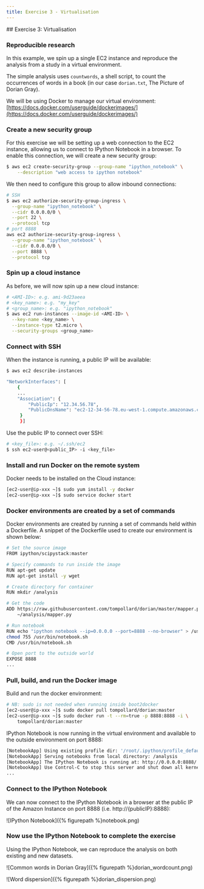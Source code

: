 ```yaml
---
title: Exercise 3 - Virtualisation
---
```


## Exercise 3: Virtualisation

### Reproducible research

In this example, we spin up a single EC2 instance and reproduce the analysis from a study in a virtual environment.

The simple analysis uses ```countwords```, a shell script, to count the occurrences of words in a book (in our case ```dorian.txt```, The Picture of Dorian Gray).

We will be using Docker to manage our virtual environment: 
[https://docs.docker.com/userguide/dockerimages/](https://docs.docker.com/userguide/dockerimages/)

### Create a new security group

For this exercise we will be setting up a web connection to the EC2 instance, allowing us to connect to IPython Notebook in a browser. To enable this connection, we will create a new security group:

``` bash
$ aws ec2 create-security-group --group-name "ipython_notebook" \
    --description "web access to ipython notebook"
```

We then need to configure this group to allow inbound connections:

``` bash
# SSH
$ aws ec2 authorize-security-group-ingress \
  --group-name "ipython_notebook" \
  --cidr 0.0.0.0/0 \
  --port 22 \
  --protocol tcp
# port 8888
aws ec2 authorize-security-group-ingress \
  --group-name "ipython_notebook" \
  --cidr 0.0.0.0/0 \
  --port 8888 \
  --protocol tcp
```

### Spin up a cloud instance

As before, we will now spin up a new cloud instance:

``` bash
# <AMI-ID>: e.g. ami-9d23aeea
# <key_name>: e.g. "my_key"
# <group_name>: e.g. "ipython_notebook"
$ aws ec2 run-instances --image-id <AMI-ID> \
  --key-name <key_name> \
  --instance-type t2.micro \
  --security-groups <group_name>
```

### Connect with SSH

When the instance is running, a public IP will be available:

``` bash
$ aws ec2 describe-instances

"NetworkInterfaces": [ 
    {
    ...
    "Association": {
        "PublicIp": "12.34.56.78", 
        "PublicDnsName": "ec2-12-34-56-78.eu-west-1.compute.amazonaws.com"
     }
     }] 
```

Use the public IP to connect over SSH:

``` bash
# <key_file>: e.g. ~/.ssh/ec2 
$ ssh ec2-user@<public_IP> -i <key_file> 
```

### Install and run Docker on the remote system

Docker needs to be installed on the Cloud instance:

``` bash
[ec2-user@ip-xxx ~]$ sudo yum install -y docker
[ec2-user@ip-xxx ~]$ sudo service docker start 
```

### Docker environments are created by a set of commands

Docker environments are created by running a set of commands held within a Dockerfile. A snippet of the Dockerfile used to create our environment is shown below:

``` bash
# Set the source image
FROM ipython/scipystack:master

# Specify commands to run inside the image
RUN apt-get update
RUN apt-get install -y wget

# Create directory for container
RUN mkdir /analysis

# Get the code
ADD https://raw.githubusercontent.com/tompollard/dorian/master/mapper.py \
    ~/analysis/mapper.py

# Run notebook
RUN echo "ipython notebook --ip=0.0.0.0 --port=8888 --no-browser" > /usr/bin/notebook.sh; \
chmod 755 /usr/bin/notebook.sh
CMD /usr/bin/notebook.sh

# Open port to the outside world
EXPOSE 8888
...
```

### Pull, build, and run the Docker image

Build and run the docker environment:

``` bash
# NB: sudo is not needed when running inside boot2docker
[ec2-user@ip-xxx ~]$ sudo docker pull tompollard/dorian:master
[ec2-user@ip-xxx ~]$ sudo docker run -t --rm=true -p 8888:8888 -i \
    tompollard/dorian:master
```

IPython Notebook is now running in the virtual environment and available to the outside environment on port 8888:

``` bash
[NotebookApp] Using existing profile dir: '/root/.ipython/profile_default'
[NotebookApp] Serving notebooks from local directory: /analysis
[NotebookApp] The IPython Notebook is running at: http://0.0.0.0:8888/
[NotebookApp] Use Control-C to stop this server and shut down all kernels (twice to skip confirmation).
...
```

### Connect to the IPython Notebook

We can now connect to the IPython Notebook in a browser at the public IP of the Amazon Instance on port 8888 (i.e. http://{publicIP}:8888):

![IPython Notebook]({% figurepath %}notebook.png)

### Now use the IPython Notebook to complete the exercise

Using the IPython Notebook, we can reproduce the analysis on both existing and new datasets.

![Common words in Dorian Gray]({% figurepath %}dorian_wordcount.png)

![Word dispersion]({% figurepath %}dorian_dispersion.png)


